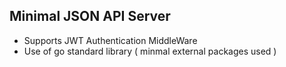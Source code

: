 ## Minimal JSON API Server
- Supports JWT Authentication MiddleWare
- Use of go standard library ( minmal external packages used ) 
